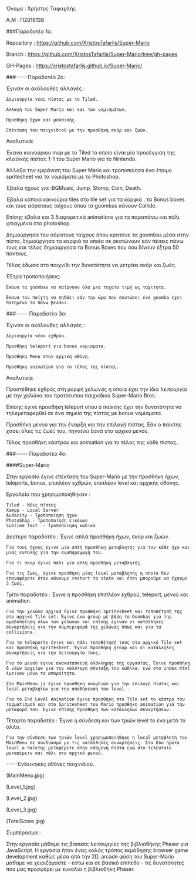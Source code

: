 Όνομα : Χρήστος Ταφαρλής

A.M : Π2016138

###Παραδοτέο 1ο:

  Repository : https://github.com/XristosTafarlis/Super-Mario

  Branch : https://github.com/XristosTafarlis/Super-Mario/tree/gh-pages

  GH-Pages : https://xristostafarlis.github.io/Super-Mario/

  
###-----Παραδοτέο 2ο:

  Έγιναν οι ακόλουθες αλλαγές : 

    Δημιουργία νέας πίστας με το Tiled.
  
    Αλλαγή του Super Mario και και των νομισμάτων.
  
    Προσθήκη ήχων και μουσικής.
  
    Επέκταση του παιχνιδιού με την προσθήκη σκόρ και ζωών.


Αναλυτικά:

Έκανα καινούριου map με το Tiled το οποίο είναι μία προσέγγιση της κλασικής πίστας 1-1 του Super Mario για το Nintendo.

Άλλαξα την εμφάνιση του Super Mario και τροποποίησα ένα έτοιμο spritesheet για τα νομίσματα  με το Photoshop.

Έβαλα ήχους για :BGMusic, Jump, Stomp, Coin, Death.

Έβαλα κάποια καινούρια tiles στο tile set για τα καρφιά , τα Bonus boxes και τους αόρατους τοίχους όπου τα goombas κάνουν Collide.

Επίσης έβαλα και 3 διαφορετικά animations για τα παραπάνω και πάλι φτιαγμένα στο photoshop.

Δημιούργησα του αόρατους τοίχους όπου κρατάνε τα goombas μέσα στην πίστα, δημιούργησα τα καρφιά τα οποία σε σκοτώνουν εάν πέσεις πάνω τους και τέλος δημιούργησα τα Bonus Boxes που σου δίνουν έξτρα 50 πόντους.

Τέλος έδωσα στο παιχνίδι την δυνατότητα να μετράει σκόρ και ζωές.

Έξτρα τροποποιήσεις:

	Έκανα τα goombas να παίρνουν όλα μια τυχαία τιμή ως ταχιτητα.

	Έκανα τον παίχτη να πηδάει εάν την ώρα που σκοτώσει ένα goomba έχει πατημένο το πάνω βελάκι.

###----- Παραδοτέο 3ο:

  Έγιναν οι ακόλουθες αλλαγές : 

    Δημιουργία νέου εχθρου.
  
    Προσθήκη teleport για bonus νομισματα.
  
    Προσθήκη Μenu στην αρχική οθόνη.
    
    Προσθήκη animation για το τέλος της πίστας.
    
Αναλυτικά:

Προστέθηκε εχθρός στη μορφή χελώνας η οποία έχει την ίδια λειτουργία με την χελώνα του προτότυπου παιχνιδιού Super-Mario Bros.

Επίσης έγινε προσθήκη teleport οπου ο παίκτης έχει την δυνατότητα να τηλεμεταφερθεί σε ένα σημείο της πίστας με bonus νομίσματα.

Προσθήκη μενού για την έναρξη και την επιλογή πίστας. Εάν ο παίκτης χάσει όλες τις ζωές του, πηγαίνει ξανά στο αρχικό μενού.

Τέλος προσθήκη κάστρου και animation για το τέλος της κάθε πίστας. 


###----- Παραδοτέο 4ο:


####Super-Mario


Στην εργασία έγινε επέκταση του Super-Mario με την προσθήκη ήχων, teleports, bonus,  επιπλέον εχθρών, επιπλέον level και αρχικής οθόνης.

Εργαλεία που χρησιμοποιήθηκαν :

	Tiled - Νέες πίστες
	Xampp - Local Server
	Audacity - Τροποποίηση ήχων
	PhotoShop - Τροποποίηση εικόνων
	Sublime Text  - Τροποποίηση κώδικα

Δεύτερο παραδοτέο : Έγινε απλά προσθήκη ήχων, σκορ και ζωών.

	Για τους ήχους έγινε μια απλή προσθήκη μεταβλητής για τον κάθε ήχο και μιας εντολής για την αναπαραγωγή του.

	Για τι σκορ έγινε πάλι μία απλή προσθήκη μεταβλητής.

	Για τις ζωές, έγινε προσθήκη μίας local μεταβλητής η οποία δεν επαναφέρετε όταν κάνουμε restart το state και έτσι μπορούμε να έχουμε 3 ζωές.

Τρίτο παραδοτέο : Έγινε η προσθήκη επιπλέον εχθρού, teleport, μενού και animation.
	
	Για την χελώνα αρχικά έγινε προσθήκη spritesheet και τοποθέτησή της στο αρχικό Tile set. Έγινε ένα group με βάση το Goombas για την ομαδοποίηση όλων των χελωνών και επίσης έγιναν οι κατάλληλες συναρτήσεις για την συμπεριφορά της χελώνας όπως και για τα collisions.

	Για τα teleports έγινε και πάλι τοποθέτησή τους στο αρχικό Tile set και προσθήκη spritesheet. Έγινε προσθήκη group και οι κατάλληλες συναρτήσεις για την λειτουργία τους.

	Για το μενού έγινε ανακατασκευή ολόκληρης της εργασίας. Έγινε προσθήκη 6 νέων αρχείων για την καλύτερη σύνταξη του κώδικα, ενώ στο index.html έμειναν μόνο τα απαραίτητα.

	Στο MainMenu.js έγινε προσθήκη κουμπιών για την επιλογή πίστας και local μεταβλητών για την αποθήκευση του level .

	Για το End Level Animation έγινε προσθήκη στο Tile set το κάστρο του τερματισμού και στο Spritesheet του Mario προσθήκη animation για την μεταφορά του. Έγινε επίσης προσθήκη των κατάλληλων συναρτήσεων.

Τέταρτο παραδοτέο :  Έγινε η σύνδεση και των τριών level το ένα μετά το άλλο.

	Για την σύνδεση των τριών level χρησιμοποιήθηκε η local μεταβλητή του MainMenu σε συνδυασμό με τις κατάλληλες συναρτήσεις. Στα δύο πρώτα level ο παίκτης μεταφέρετε στην επόμενη πίστα ενώ στο τελευταίο μεταφέρετε και πάλι στο αρχικό μενού.



-----Ενδεικτικές οθόνες παιχνιδιού.



(MainMenu.jpg)


(Level_1.jpg)


(Level_2.jpg)


(Level_3.jpg)


(TotalScore.jpg)


Συμπέρασμα : 

Στην εργασία μάθαμε τις βασικές λειτουργίες της βιβλιοθήκης Phaser για
JavaScript. Η εργασία ήταν ένας καλός τρόπος εκμάθησης browser game development καθώς μέσα από την 2D, arcade φύση του Super-Mario μάθαμε να χειριζόμαστε - έστω και σε βασικό επίπεδο - τις δυνατότητες που μας
προσφέρει με ευκολία η βιβλιοθήκη Phaser.

